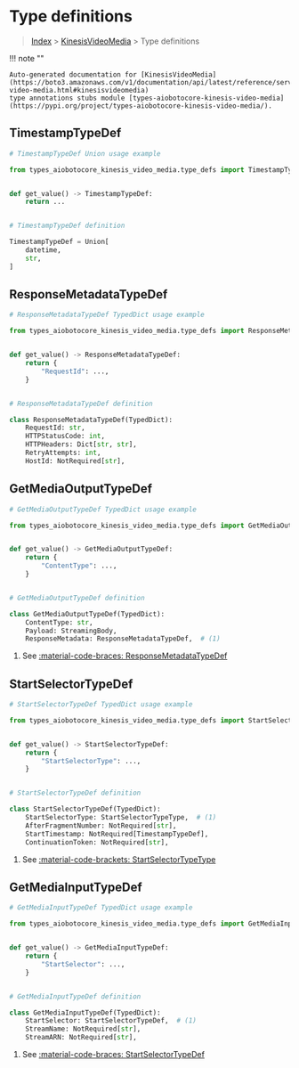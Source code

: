 # Type definitions

> [Index](../README.md) > [KinesisVideoMedia](./README.md) > Type definitions

!!! note ""

    Auto-generated documentation for [KinesisVideoMedia](https://boto3.amazonaws.com/v1/documentation/api/latest/reference/services/kinesis-video-media.html#kinesisvideomedia)
    type annotations stubs module [types-aiobotocore-kinesis-video-media](https://pypi.org/project/types-aiobotocore-kinesis-video-media/).

## TimestampTypeDef

```python
# TimestampTypeDef Union usage example

from types_aiobotocore_kinesis_video_media.type_defs import TimestampTypeDef


def get_value() -> TimestampTypeDef:
    return ...


# TimestampTypeDef definition

TimestampTypeDef = Union[
    datetime,
    str,
]
```




## ResponseMetadataTypeDef

```python
# ResponseMetadataTypeDef TypedDict usage example

from types_aiobotocore_kinesis_video_media.type_defs import ResponseMetadataTypeDef


def get_value() -> ResponseMetadataTypeDef:
    return {
        "RequestId": ...,
    }


# ResponseMetadataTypeDef definition

class ResponseMetadataTypeDef(TypedDict):
    RequestId: str,
    HTTPStatusCode: int,
    HTTPHeaders: Dict[str, str],
    RetryAttempts: int,
    HostId: NotRequired[str],
```

## GetMediaOutputTypeDef

```python
# GetMediaOutputTypeDef TypedDict usage example

from types_aiobotocore_kinesis_video_media.type_defs import GetMediaOutputTypeDef


def get_value() -> GetMediaOutputTypeDef:
    return {
        "ContentType": ...,
    }


# GetMediaOutputTypeDef definition

class GetMediaOutputTypeDef(TypedDict):
    ContentType: str,
    Payload: StreamingBody,
    ResponseMetadata: ResponseMetadataTypeDef,  # (1)
```

1. See [:material-code-braces: ResponseMetadataTypeDef](./type_defs.md#responsemetadatatypedef) 
## StartSelectorTypeDef

```python
# StartSelectorTypeDef TypedDict usage example

from types_aiobotocore_kinesis_video_media.type_defs import StartSelectorTypeDef


def get_value() -> StartSelectorTypeDef:
    return {
        "StartSelectorType": ...,
    }


# StartSelectorTypeDef definition

class StartSelectorTypeDef(TypedDict):
    StartSelectorType: StartSelectorTypeType,  # (1)
    AfterFragmentNumber: NotRequired[str],
    StartTimestamp: NotRequired[TimestampTypeDef],
    ContinuationToken: NotRequired[str],
```

1. See [:material-code-brackets: StartSelectorTypeType](./literals.md#startselectortypetype) 
## GetMediaInputTypeDef

```python
# GetMediaInputTypeDef TypedDict usage example

from types_aiobotocore_kinesis_video_media.type_defs import GetMediaInputTypeDef


def get_value() -> GetMediaInputTypeDef:
    return {
        "StartSelector": ...,
    }


# GetMediaInputTypeDef definition

class GetMediaInputTypeDef(TypedDict):
    StartSelector: StartSelectorTypeDef,  # (1)
    StreamName: NotRequired[str],
    StreamARN: NotRequired[str],
```

1. See [:material-code-braces: StartSelectorTypeDef](./type_defs.md#startselectortypedef) 
